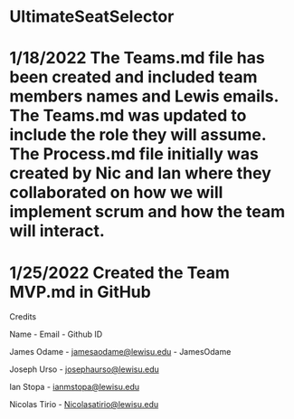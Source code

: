 # UltimateSeatSelector

# 1/18/2022 The Teams.md file has been created and included team members names and Lewis emails. The Teams.md was updated to include the role they will assume. The Process.md file initially was created by Nic and Ian where they collaborated on how we will implement scrum and how the team will interact. 

# 1/25/2022 Created the Team MVP.md in GitHub

Credits

Name        - Email                  - Github ID

James Odame - jamesaodame@lewisu.edu - JamesOdame

Joseph Urso - josephaurso@lewisu.edu

Ian Stopa - ianmstopa@lewisu.edu

Nicolas Tirio - Nicolasatirio@lewisu.edu
